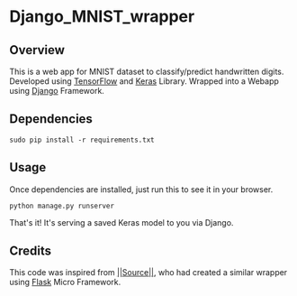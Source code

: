 # Django_MNIST_wrapper

## Overview

This is a web app for MNIST dataset to classify/predict handwritten digits. Developed using [TensorFlow](https://www.tensorflow.org/) and [Keras](http://keras.io/) Library. Wrapped into a Webapp using [Django](https://www.djangoproject.com/) Framework.

## Dependencies

```sudo pip install -r requirements.txt```

## Usage

Once dependencies are installed, just run this to see it in your browser. 

```python manage.py runserver```

That's it! It's serving a saved Keras model to you via Django. 

## Credits

This code was inspired from [||Source||](https://github.com/||Source||), who had created a similar wrapper using [Flask](http://flask.pocoo.org/) Micro Framework.
